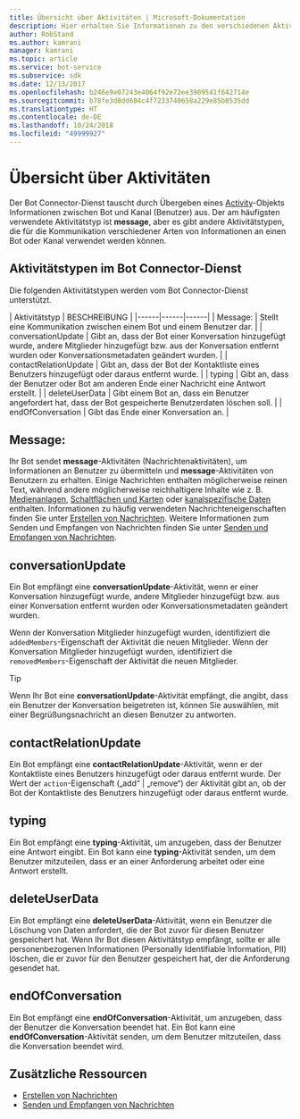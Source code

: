 ```yaml
---
title: Übersicht über Aktivitäten | Microsoft-Dokumentation
description: Hier erhalten Sie Informationen zu den verschiedenen Aktivitätstypen, die im Bot Connector-Dienst verfügbar sind.
author: RobStand
ms.author: kamrani
manager: kamrani
ms.topic: article
ms.service: bot-service
ms.subservice: sdk
ms.date: 12/13/2017
ms.openlocfilehash: b246e9e07243e4064f92e72ee3909541f642714e
ms.sourcegitcommit: b78fe3d8dd604c4f7233740658a229e85b8535dd
ms.translationtype: HT
ms.contentlocale: de-DE
ms.lasthandoff: 10/24/2018
ms.locfileid: "49999927"
---
```

# <a name="activities-overview"></a>Übersicht über Aktivitäten

Der Bot Connector-Dienst tauscht durch Übergeben eines [Activity][Activity]-Objekts Informationen zwischen Bot und Kanal (Benutzer) aus. Der am häufigsten verwendete Aktivitätstyp ist **message**, aber es gibt andere Aktivitätstypen, die für die Kommunikation verschiedener Arten von Informationen an einen Bot oder Kanal verwendet werden können. 

## <a name="activity-types-in-the-bot-connector-service"></a>Aktivitätstypen im Bot Connector-Dienst

Die folgenden Aktivitätstypen werden vom Bot Connector-Dienst unterstützt.

| Aktivitätstyp | BESCHREIBUNG |
|------|------|------|
| Message: | Stellt eine Kommunikation zwischen einem Bot und einem Benutzer dar. |
| conversationUpdate | Gibt an, dass der Bot einer Konversation hinzugefügt wurde, andere Mitglieder hinzugefügt bzw. aus der Konversation entfernt wurden oder Konversationsmetadaten geändert wurden. |
| contactRelationUpdate | Gibt an, dass der Bot der Kontaktliste eines Benutzers hinzugefügt oder daraus entfernt wurde. |
| typing | Gibt an, dass der Benutzer oder Bot am anderen Ende einer Nachricht eine Antwort erstellt. | 
| deleteUserData | Gibt einem Bot an, dass ein Benutzer angefordert hat, dass der Bot gespeicherte Benutzerdaten löschen soll. |
| endOfConversation | Gibt das Ende einer Konversation an. |

## <a name="message"></a>Message:

Ihr Bot sendet **message**-Aktivitäten (Nachrichtenaktivitäten), um Informationen an Benutzer zu übermitteln und **message**-Aktivitäten von Benutzern zu erhalten. Einige Nachrichten enthalten möglicherweise reinen Text, während andere möglicherweise reichhaltigere Inhalte wie z. B. [Medienanlagen](bot-framework-rest-connector-add-media-attachments.md), [Schaltflächen und Karten](bot-framework-rest-connector-add-rich-cards.md) oder [kanalspezifische Daten](bot-framework-rest-connector-channeldata.md) enthalten. Informationen zu häufig verwendeten Nachrichteneigenschaften finden Sie unter [Erstellen von Nachrichten](bot-framework-rest-connector-create-messages.md). Weitere Informationen zum Senden und Empfangen von Nachrichten finden Sie unter [Senden und Empfangen von Nachrichten](bot-framework-rest-connector-send-and-receive-messages.md). 

## <a name="conversationupdate"></a>conversationUpdate

Ein Bot empfängt eine **conversationUpdate**-Aktivität, wenn er einer Konversation hinzugefügt wurde, andere Mitglieder hinzugefügt bzw. aus einer Konversation entfernt wurden oder Konversationsmetadaten geändert wurden. 

Wenn der Konversation Mitglieder hinzugefügt wurden, identifiziert die `addedMembers`-Eigenschaft der Aktivität die neuen Mitglieder. Wenn der Konversation Mitglieder hinzugefügt wurden, identifiziert die `removedMembers`-Eigenschaft der Aktivität die neuen Mitglieder. 

> [!TIP]
> Wenn Ihr Bot eine **conversationUpdate**-Aktivität empfängt, die angibt, dass ein Benutzer der Konversation beigetreten ist, können Sie auswählen, mit einer Begrüßungsnachricht an diesen Benutzer zu antworten. 

## <a name="contactrelationupdate"></a>contactRelationUpdate

Ein Bot empfängt eine **contactRelationUpdate**-Aktivität, wenn er der Kontaktliste eines Benutzers hinzugefügt oder daraus entfernt wurde. Der Wert der `action`-Eigenschaft („add“ | „remove“) der Aktivität gibt an, ob der Bot der Kontaktliste des Benutzers hinzugefügt oder daraus entfernt wurde.

## <a name="typing"></a>typing

Ein Bot empfängt eine **typing**-Aktivität, um anzugeben, dass der Benutzer eine Antwort eingibt. Ein Bot kann eine **typing**-Aktivität senden, um dem Benutzer mitzuteilen, dass er an einer Anforderung arbeitet oder eine Antwort erstellt. 

## <a name="deleteuserdata"></a>deleteUserData

Ein Bot empfängt eine **deleteUserData**-Aktivität, wenn ein Benutzer die Löschung von Daten anfordert, die der Bot zuvor für diesen Benutzer gespeichert hat. Wenn Ihr Bot diesen Aktivitätstyp empfängt, sollte er alle personenbezogenen Informationen (Personally Identifiable Information, PII) löschen, die er zuvor für den Benutzer gespeichert hat, der die Anforderung gesendet hat.

## <a name="endofconversation"></a>endOfConversation 

Ein Bot empfängt eine **endOfConversation**-Aktivität, um anzugeben, dass der Benutzer die Konversation beendet hat. Ein Bot kann eine **endOfConversation**-Aktivität senden, um dem Benutzer mitzuteilen, dass die Konversation beendet wird. 

## <a name="additional-resources"></a>Zusätzliche Ressourcen

- [Erstellen von Nachrichten](bot-framework-rest-connector-create-messages.md)
- [Senden und Empfangen von Nachrichten](bot-framework-rest-connector-send-and-receive-messages.md)

[Activity]: bot-framework-rest-connector-api-reference.md#activity-object
